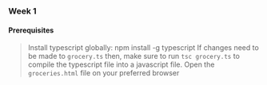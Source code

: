 ### Week 1

#### Prerequisites
> Install typescript globally: npm install -g typescript
> If changes need to be made to `grocery.ts` then, make sure to run `tsc grocery.ts` to compile the
typescript file into a javascript file.
> Open the `groceries.html` file on your preferred browser